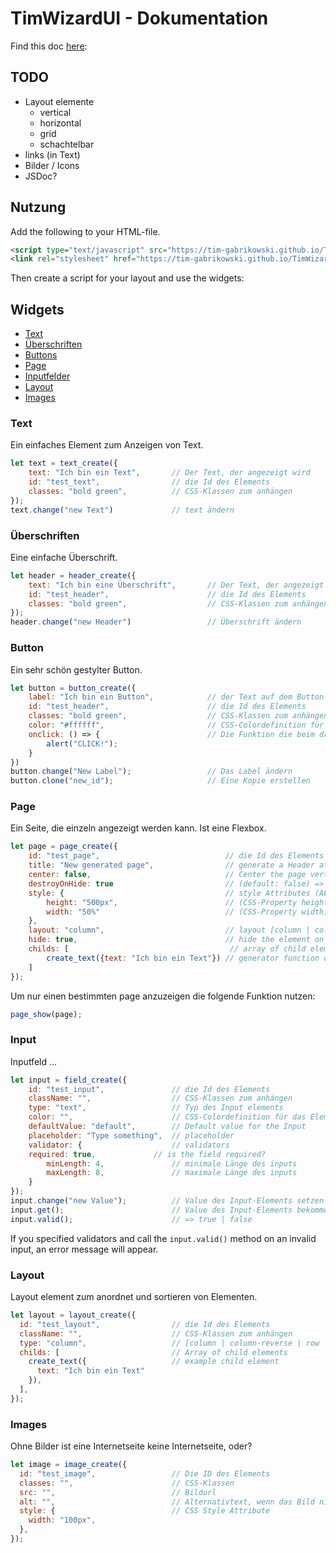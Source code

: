 # TimWizardUI - Dokumentation

Find this doc [here](https://tim-gabrikowski.github.io/TimWizardUI/):

## TODO

- Layout elemente
  - vertical
  - horizontal
  - grid
  - schachtelbar
- links (in Text)
- Bilder / Icons
- JSDoc?


## Nutzung

Add the following to your HTML-file. 
```html
<script type="text/javascript" src="https://tim-gabrikowski.github.io/TimWizardUI/script.js"></script>
<link rel="stylesheet" href="https://tim-gabrikowski.github.io/TimWizardUI/style.css" type="text/css">
```

Then create a script for your layout and use the widgets:

## Widgets

- [Text](#text)
- [Überschriften](#überschriften)
- [Buttons](#button)
- [Page](#page)
- [Inputfelder](#input)
- [Layout](#layout)
- [Images](#images)

### Text

Ein einfaches Element zum Anzeigen von Text.
```javascript
let text = text_create({
    text: "Ich bin ein Text",       // Der Text, der angezeigt wird 
    id: "test_text",                // die Id des Elements 
    classes: "bold green",          // CSS-Klassen zum anhängen
});
text.change("new Text")             // text ändern
```

### Überschriften

Eine einfache Überschrift.

```javascript
let header = header_create({
    text: "Ich bin eine Überschrift",       // Der Text, der angezeigt wird
    id: "test_header",                      // die Id des Elements
    classes: "bold green",                  // CSS-Klassen zum anhängen
});
header.change("new Header")                 // Überschrift ändern
```

### Button

Ein sehr schön gestylter Button.

```javascript
let button = button_create({
    label: "Ich bin ein Button",            // der Text auf dem Button
    id: "test_header",                      // die Id des Elements 
    classes: "bold green",                  // CSS-Klassen zum anhängen
    color: "#ffffff",                       // CSS-Colordefinition für das Element
    onclick: () => {                        // Die Funktion die beim drücken des Buttons aufgerufen wird.
		alert("CLICK!");
    }
})
button.change("New Label");                 // Das Label ändern
button.clone("new_id");                     // Eine Kopie erstellen
```

### Page

Ein Seite, die einzeln angezeigt werden kann. Ist eine Flexbox.

```javascript
let page = page_create({
    id: "test_page",                            // die Id des Elements
    title: "New generated page",                // generate a Header at the top of the page if provided
    center: false,                              // Center the page vertically
    destroyOnHide: true                         // (default: false) => Delete the page on Hide from DOM    
    style: {                                    // style Attributes (ALL AVAILABLE CSS ATTRIBUTES)
        height: "500px",                        // (CSS-Property height)
        width: "50%"                            // (CSS-Property width)
    },
    layout: "column",                           // layout [column | column-reverse | row | row-reverse | unset] (default; unset)
    hide: true,                                 // hide the element on create
    childs: [                                    // array of child elements from top to bottom
        create_text({text: "Ich bin ein Text"}) // generator function of child element
    ]
});
```

Um nur einen bestimmten page anzuzeigen die folgende Funktion nutzen:
```javascript
page_show(page);
```

### Input

Inputfeld ...

```javascript
let input = field_create({
    id: "test_input",               // die Id des Elements
    className: "",                  // CSS-Klassen zum anhängen
    type: "text",                   // Typ des Input elements
    color: "",                      // CSS-Colordefinition für das Element
    defaultValue: "default",        // Default value for the Input
    placeholder: "Type something",  // placeholder
    validator: {                    // validators
	required: true,             // is the field required?
        minLength: 4,               // minimale Länge des inputs
        maxLength: 8,               // maximale Länge des inputs
    }
});
input.change("new Value");          // Value des Input-Elements setzen
input.get();                        // Value des Input-Elements bekommen
input.valid();                      // => true | false
```

If you specified validators and call the `input.valid()` method on an invalid input, an error message will appear.

### Layout

Layout element zum anordnet und sortieren von Elementen.

```javascript
let layout = layout_create({
  id: "test_layout",                // die Id des Elements
  className: "",                    // CSS-Klassen zum anhängen
  type: "column",                   // [column | column-reverse | row | row-reverse | unset] (default; column)
  childs: [                         // Array of child elements
    create_text({                   // example child element
      text: "Ich bin ein Text"
    }),
  ],
});
```

### Images

Ohne Bilder ist eine Internetseite keine Internetseite, oder?

```javascript
let image = image_create({
  id: "test_image",                 // Die ID des Elements
  classes: "",                      // CSS-Klassen
  src: "",                          // Bildurl
  alt: "",                          // Alternativtext, wenn das Bild nicht da ist
  style: {                          // CSS Style Attribute
    width: "100px",  
  },
});
```
